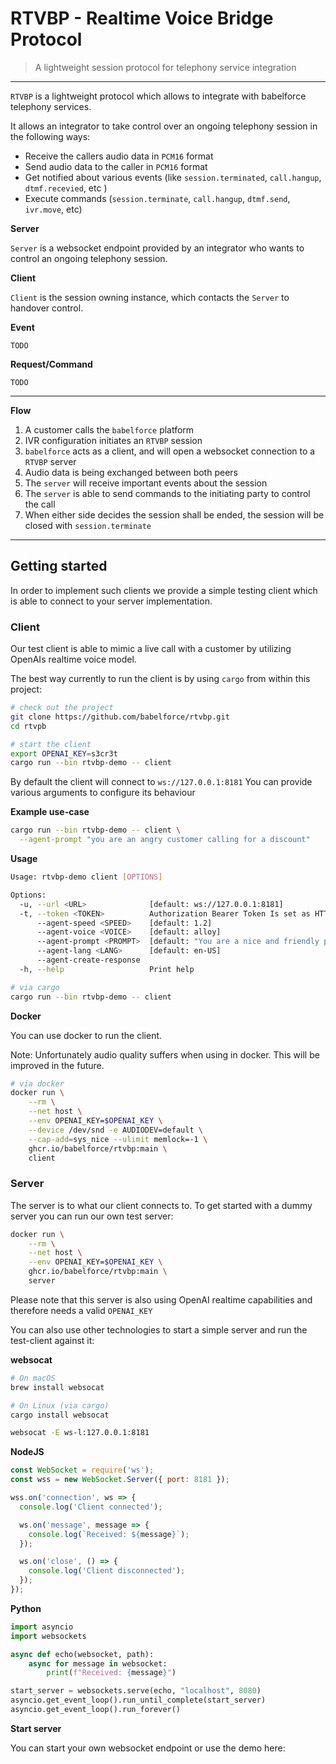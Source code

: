 # RTVBP - Realtime Voice Bridge Protocol

> A lightweight session protocol for telephony service integration

---

`RTVBP` is a lightweight protocol which allows to integrate with babelforce
telephony services.

It allows an integrator to take control over an ongoing telephony session in the following ways:

- Receive the callers audio data in `PCM16` format
- Send audio data to the caller in `PCM16` format
- Get notified about various events (like `session.terminated`, `call.hangup`, `dtmf.recevied`, etc )
- Execute commands (`session.terminate`, `call.hangup`, `dtmf.send`, `ivr.move`, etc)

**Server**

`Server` is a websocket endpoint provided by an integrator who wants to 
control an ongoing telephony session.

**Client**

`Client` is the session owning instance, which contacts the `Server`
to handover control.

**Event**

`TODO`

**Request/Command**

`TODO`

---

**Flow**

1. A customer calls the `babelforce` platform
2. IVR configuration initiates an `RTVBP` session
3. `babelforce` acts as a client, and will open a websocket connection to a `RTVBP` server
4. Audio data is being exchanged between both peers
5. The `server` will receive important events about the session
6. The `server` is able to send commands to the initiating party to control the call
7. When either side decides the session shall be ended, the session will be closed with `session.terminate`

---

## Getting started

In order to implement such clients we provide a simple testing
client which is able to connect to your server implementation.

### Client

Our test client is able to mimic a live call with a customer
by utilizing OpenAIs realtime voice model.

The best way currently to run the client is by using `cargo`
from within this project:

```bash
# check out the project
git clone https://github.com/babelforce/rtvbp.git
cd rtvpb

# start the client
export OPENAI_KEY=s3cr3t
cargo run --bin rtvbp-demo -- client
```

By default the client will connect to `ws://127.0.0.1:8181`
You can provide various arguments to configure its behaviour

**Example use-case**

```bash
cargo run --bin rtvbp-demo -- client \
  --agent-prompt "you are an angry customer calling for a discount"
```

**Usage**

```bash
Usage: rtvbp-demo client [OPTIONS]

Options:
  -u, --url <URL>              [default: ws://127.0.0.1:8181]
  -t, --token <TOKEN>          Authorization Bearer Token Is set as HTTP header on handshake: `Authorization: Bearer {token}`
      --agent-speed <SPEED>    [default: 1.2]
      --agent-voice <VOICE>    [default: alloy]
      --agent-prompt <PROMPT>  [default: "You are a nice and friendly person wanting to have a nice conversation"]
      --agent-lang <LANG>      [default: en-US]
      --agent-create-response  
  -h, --help                   Print help

```

```bash
# via cargo
cargo run --bin rtvbp-demo -- client
```

**Docker**

You can use docker to run the client.

Note: Unfortunately audio quality suffers when using in docker. This will be improved in the future.

```bash
# via docker
docker run \
    --rm \
    --net host \
    --env OPENAI_KEY=$OPENAI_KEY \
    --device /dev/snd -e AUDIODEV=default \
    --cap-add=sys_nice --ulimit memlock=-1 \
    ghcr.io/babelforce/rtvbp:main \
    client
```

### Server

The server is to what our client connects to.
To get started with a dummy server you can run our
own test server:

```bash
docker run \
    --rm \
    --net host \
    --env OPENAI_KEY=$OPENAI_KEY \
    ghcr.io/babelforce/rtvbp:main \
    server
```

Please note that this server is also using OpenAI realtime
capabilities and therefore needs a valid `OPENAI_KEY`

You can also use other technologies to start a simple
server and run the test-client against it:

**websocat**

```bash
# On macOS
brew install websocat

# On Linux (via cargo)
cargo install websocat

websocat -E ws-l:127.0.0.1:8181
```

**NodeJS**

```js
const WebSocket = require('ws');
const wss = new WebSocket.Server({ port: 8181 });

wss.on('connection', ws => {
  console.log('Client connected');

  ws.on('message', message => {
    console.log(`Received: ${message}`);
  });

  ws.on('close', () => {
    console.log('Client disconnected');
  });
});
```

**Python**

```python
import asyncio
import websockets

async def echo(websocket, path):
    async for message in websocket:
        print(f"Received: {message}")

start_server = websockets.serve(echo, "localhost", 8080)
asyncio.get_event_loop().run_until_complete(start_server)
asyncio.get_event_loop().run_forever()
```

**Start server**

You can start your own websocket endpoint or
use the demo here:






